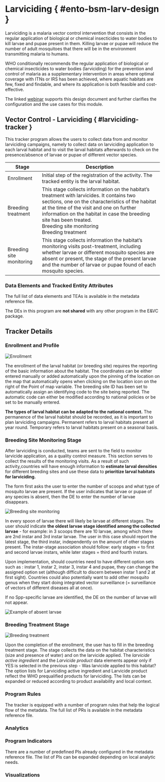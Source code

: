 # Larviciding { #ento-bsm-larv-design }

Larviciding is a malaria vector control intervention that consists in the regular application of biological or chemical insecticides to water bodies to kill larvae and pupae present in them. Killing  larvae or pupae will reduce the number of adult mosquitoes that there will be in the environment transmitting malaria to humans.

WHO conditionally recommends the regular application of biological or chemical insecticides to water bodies (larviciding) for the prevention and control of malaria as a supplementary intervention in areas where optimal coverage with ITNs or IRS has been achieved, where aquatic habitats are few, fixed and findable, and where its application is both feasible and cost-effective.

The linked [webinar](https://youtu.be/9NwZPWGkNsU) supports this design document and further clarifies the configuration and the use cases for this module.

## Vector Control - Larviciding { #larviciding-tracker }

This tracker program allows the users to collect data from and monitor larviciding campaigns, namely to collect data on larviciding application to each larval habitat and to visit the larval habitats afterwards to check on the presence/absence of larvae or pupae of different vector species.

| Stage                    | Description                                                                                                                                                                                                                                                                                                          |
|--------------------------|---------------|
| Enrollment               | Initial step of the registration of the activity. The tracked entity is the larval habitat.                                                                                                                                                                                                                          |
| Breeding treatment       | This stage collects information on the habitat’s treatment with larvicides. It contains two sections, one on the characteristics of the habitat at the time of the visit and one on further information on the habitat in case the breeding site has been treated.<br>Breeding site monitoring<br>Breeding treatment |
| Breeding site monitoring | This stage collects information the habitat’s monitoring visits post-treatment, including whether larvae or different mosquito species are absent or present, the stage of the present larvae and the number of larvae or pupae found of each mosquito species.                                                      |

### Data Elements and Tracked Entity Attributes

The full list of data elements and TEAs is available in the metadata reference file.

The DEs in this program are **not shared** with any other program in the E&VC package.

## Tracker Details

### Enrollment and Profile

![Enrollment](resources/images/ento_bsm_larv-001-en.png)

The enrollment of the larval habitat (or breeding site) requires the reporting of the basic information about the habitat. The coordinates can be either entered manually or added automatically upon the pinning of the location on the map that automatically opens when clicking on the location icon on the right of the Point of map variable.
The breeding site ID has been set to automatically assign an identifying code to the site being reported. The automatic code can either be modified according to national policies or be set to be manually entered.

**The types of larval habitat can be adapted to the national context.**
The permanence of the larval habitat should be recorded, as it is important to plan larviciding campaigns. Permanent refers to larval habitats present all year round. Temporary refers to larval habitats present on a seasonal basis.  

### Breeding Site Monitoring Stage

After larviciding is conducted, teams are sent to the field to monitor larvicide application, as a quality control measure.
This section serves to collect the results of the monitoring visits. As a result of such activity,countries will have enough information to **estimate larval densities** for different breeding sites and use these data to **prioritize larval habitats for larviciding.**

The form first asks the user to enter the number of scoops and what type of mosquito larvae are present.
If the user indicates that larvae or pupae of any species is absent, then the DE to  enter the number of larvae disappears.

![Breeding site monitoring](resources/images/ento_bsm_larv-003-en.png)

In every spoon of larvae there will likely be larvae at different stages. The user should indicate **the oldest larvae stage identified among the collected larvae** -  for example: in 3 scoops there are 10 larvae, among which there are 2nd instar and 3rd instar larvae. The user in this case should report the latest stage, the third instar, independently on the amount of other stages present. The instar-stage association should follow: early stages = to first and second larvae instars, while later stages = third and fourth instars.

Upon implementation, should countries need to have different option sets such as : instar 1, instar 2, instar 3, instar 4 and pupae, they can change the assigned option set (although difficult to discern between instar 1 and 2 at first sight).
Countries could also potentially want to add other mosquito genus when they start doing integrated vector surveillance (= surveillance of vectors of different diseases all at once).

If no Spp-specific larvae are identified, the DE on the number of larvae will not appear.

![Example of absent larvae](resources/images/ento_bsm_larv-004-en.png)

### Breeding Treatment Stage

![Breeding treatment](resources/images/ento_bsm_larv-002-en.png)

Upon the completion of the enrollment, the user has to fill in the breeding treatment stage.
The stage collects the data on the habitat characteristics (size and presence of water) and on the larvicide applied. The _larvicide active ingredient_ and the _Larvicide product_ data elements appear only if YES is selected in  the previous step - Was larvicide applied to this habitat?
The option lists for Larviciding active ingredient and Larvicide product reflect the WHO prequalified products for larviciding. The lists can be expanded or reduced according to product availability and local context.

### Program Rules

The tracker is equipped with a number of program rules that help the logical flow of the metadata. The full list of PRs is available in the metadata reference file.

### Analytics

### Program Indicators

There are a number of predefined PIs already configured in the metadata reference file. The list of PIs can be expanded depending on local analytic needs.

### Visualizations
